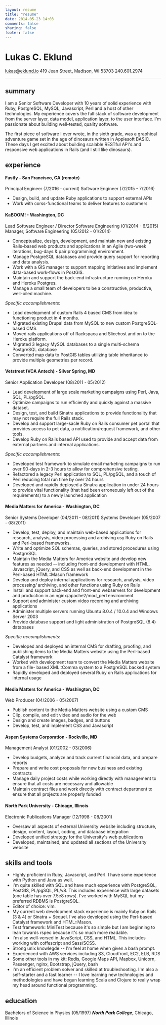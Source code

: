 ```yaml
---
layout: resume
title: "resume"
date: 2014-05-23 14:03
comments: false
sharing: false
footer: false
---
```


# Lukas C. Eklund
<lukas@eklund.io>
419 Jean Street, Madison, WI 53703
240.601.2974
<a href="https://github.com/leklund"><i class="fa fa-github"></i></a>
<a href="https://twitter.com/lukas42"><i class="fa fa-twitter"></i></a>
<a href="http://stackoverflow.com/users/601688/lukas-eklund"><i class="fa fa-stack-overflow"></i></a>
<a href="http://www.linkedin.com/in/lukaseklund"><i class="fa fa-linkedin"></i></a>


* * *

## summary
I am a Senior Software Developer with 10 years of solid experience with Ruby,
PostgreSQL, MySQL, Javascript, Perl and a host of other technologies. My experience
covers the full stack of software development from the server layer, data
model, application layer, to the user interface. I'm passionate
about building well-tested, quality software.

The first piece of software I ever wrote, in the sixth grade, was a graphical
adventure game set in the age of dinosaurs written in Applesoft BASIC. These
days I get excited about building scalable RESTful API's and responsive web
applications in Rails (and I still like dinosaurs).


## experience

#### Fastly - San Francisco, CA (remote)
Principal Engineer (7/2016 - current)
Software Engineer (7/2015 - 7/2016)

* Design, build, and update Ruby applications to support external APIs
* Work with corss-functional teams to deliver features to customers

#### KaBOOM! - Washington, DC
Lead Software Engineer / Director Software Engineering (01/2014 - 6/2015)
Manager, Software Engineering (05/2012 - 01/2014)

* Conceptualize, design, development, and maintain new and existing Rails-based web
products and applications in an Agile (two-week iterations, bug-days & pair
programming) environment.
* Manage PostgreSQL databases and provide query support for reporting and data analysis.
* Work with a GIS manager to support mapping initiatives and implement data-based work-flows in PostGIS.
* Maintain and support the back-end infrastructure running on Heroku and Heroku Postgres.
* Manage a small team of developers to be a constructive, productive, well-oiled machine.

_Specific accomplishments_:

* Lead development of custom Rails 4 based CMS from idea to functioning product in 4 months.
* Migrated existing Drupal data from MySQL to new custom PostgreSQL-based CMS.
* Moved rails applications off of Rackspaca and Slicehost and on to the Heroku platform.
* Migrated 3 legacy MySQL databases to a single multi-schema PostgreSQL database
* Converted map data to PostGIS tables utilizing table inheritance to provide multiple geometries per record.

#### Vetstreet (VCA Antech) - Silver Spring, MD
Senior Application Developer (08/2011 - 05/2012)

* Lead development of large scale marketing campaigns using Perl, Java, SQL, PL/pgSQL.
* Optimize campaigns to run efficiently and quickly against a massive dataset.
* Design, test, and build Sinatra applications to provide functionality that may not
require the full Rails stack.
* Develop and support large-sacle Ruby on Rails consumer pet portal that provides
access to pet data, a notification/request framework, and other tools.
* Develop Ruby on Rails based API used to provide and accept data from external
partners and internal applications.

_Specific accomplishments_:

* Developed test framework to simulate email marketing campaigns to run over 90-days in 2-3 hours to allow for comprehensive testing.
* Refactored a legacy Perl application to SQL, PL/pgSQL, and a touch of Perl reducing total run time by over 24 hours
* Developed and rapidly deployed a Sinatra application in under 24 hours to provide vital functionality (that had been erroneously left out of the requirements) to a newly launched application


#### Media Matters for America - Washington, DC
Senior Systems Developer (04/2011 - 08/2011)
Systems Developer (05/2007 - 08/2011)

* Develop, test, deploy, and maintain web-based applications for research, analysis, video processing and archiving usy Ruby on Rails and Perl-based frameworks.
* Write and optimize SQL schemas, queries, and stored procedures using PostgreSQL
* Maintain the Media Matters for America website and develop new features as
needed -- including front-end development with HTML, Javascript, jQuery, and CSS as
well as back-end development in the Perl-based HTML::Mason framework
* Develop and deploy internal applications for research, analysis, video processing/
archiving, and other functions using Ruby on Rails
* Install and support back-end and front-end webservers for development and
production in an nginx/apache2/mod_perl environment
* Support and administer custom video recording and archiving applications
* Administer multiple servers running Ubuntu 8.0.4 / 10.0.4 and Windows Server 2003
* Provide database support and light administration of PostgreSQL (8.4) databases

_Specific accomplishments_:

* Developed and deployed an internal CMS for drafting, proofing, and publishing items to the Media Matters website using the Perl-based Catalyst framework
* Worked with development team to convert the Media Matters website from a file- based XML::Comma system to a PostgreSQL backed system
* Rapidly developed and deployed several Ruby on Rails applications for internal usage

#### Media Matters for America - Washington, DC
Web Producer (04/2006 - 05/2007)

* Publish content to the Media Matters website using a custom CMS
* Clip, compile, and edit video and audio for the web
* Design and create images, badges, and buttons
* Develop, test, and implement CSS and Javascript

#### Aspen Systems Corporation - Rockville, MD
Management Analyst (01/2002 - 03/2006)

* Develop budgets, analyze and track current financial data, and prepare reports
* Prepare and write cost proposals for new business and existing contracts
* Manage daily project costs while working directly with management to ensure that all costs are necessary and allowable
* Maintain contract files and work directly with contract department to ensure that all projects are properly funded

#### North Park University - Chicago, Illinois
Electronic Publications Manager (12/1998 - 08/2001)

* Oversaw all aspects of external University website including structure, design, content, layout, coding, and database integration
* Developed unified strategy for the University's web publications
* Developed, maintained, and updated all sections of the University website

## skills and tools

* Highly proficient in Ruby, Javascript, and Perl. I have some experience with Python and Java as well.
* I'm quite skilled with SQL and have much experience with PostgreSQL, PostGIS, PL/pgSQL, PL/v8. This includes experience with large datasets (one table has over 7.5e8 rows).
  I've worked with MySQL but my preferred RDBMS is PostgreSQL.
* Editor of choice: vim.
* My current web development stack experience is mainly Ruby on Rails (3 & 4) or Sinatra + Sequel. I've also developed using the Perl-based Catalyst framework and HTML::Mason.
* Test framework: MiniTest because it's so simple but I am beginning to lean towards rspec because it's so much more readable.
* I'm also well-versed in JavaScript, CSS, and HTML. This includes working with coffescript and Sass/SCSS.
* Strong unix knowlegde -- I'm feel at home when given a bash prompt.
* Experienced with AWS services including S3, Cloudfront, EC2, ELB, RDS
* Some other tools in my kit: Redis, Google Maps API, Mapbox, Unicorn, Passenger, nginx, Bootstrap, jQuery, bash
* I'm an efficient problem solver and skilled at troubleshooting. I'm also a self-starter and a fast learner -- I love learning new technologies and methodologies and have begun learning Scala and Clojure to really wrap my head around functional programming.

## education
Bachelors of Science in Physics (05/1997)
***North Park College***, Chicago, Illinois

